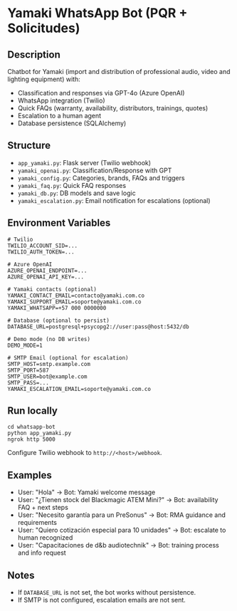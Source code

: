 # Yamaki WhatsApp Bot (PQR + Solicitudes)

## Description
Chatbot for Yamaki (import and distribution of professional audio, video and lighting equipment) with:
- Classification and responses via GPT-4o (Azure OpenAI)
- WhatsApp integration (Twilio)
- Quick FAQs (warranty, availability, distributors, trainings, quotes)
- Escalation to a human agent
- Database persistence (SQLAlchemy)

## Structure
- `app_yamaki.py`: Flask server (Twilio webhook)
- `yamaki_openai.py`: Classification/Response with GPT
- `yamaki_config.py`: Categories, brands, FAQs and triggers
- `yamaki_faq.py`: Quick FAQ responses
- `yamaki_db.py`: DB models and save logic
- `yamaki_escalation.py`: Email notification for escalations (optional)

## Environment Variables
```
# Twilio
TWILIO_ACCOUNT_SID=...
TWILIO_AUTH_TOKEN=...

# Azure OpenAI
AZURE_OPENAI_ENDPOINT=...
AZURE_OPENAI_API_KEY=...

# Yamaki contacts (optional)
YAMAKI_CONTACT_EMAIL=contacto@yamaki.com.co
YAMAKI_SUPPORT_EMAIL=soporte@yamaki.com.co
YAMAKI_WHATSAPP=+57 000 0000000

# Database (optional to persist)
DATABASE_URL=postgresql+psycopg2://user:pass@host:5432/db

# Demo mode (no DB writes)
DEMO_MODE=1

# SMTP Email (optional for escalation)
SMTP_HOST=smtp.example.com
SMTP_PORT=587
SMTP_USER=bot@example.com
SMTP_PASS=...
YAMAKI_ESCALATION_EMAIL=soporte@yamaki.com.co
```

## Run locally
```
cd whatsapp-bot
python app_yamaki.py
ngrok http 5000
```
Configure Twilio webhook to `http://<host>/webhook`.

## Examples
- User: "Hola" → Bot: Yamaki welcome message
- User: "¿Tienen stock del Blackmagic ATEM Mini?" → Bot: availability FAQ + next steps
- User: "Necesito garantía para un PreSonus" → Bot: RMA guidance and requirements
- User: "Quiero cotización especial para 10 unidades" → Bot: escalate to human recognized
- User: "Capacitaciones de d&b audiotechnik" → Bot: training process and info request

## Notes
- If `DATABASE_URL` is not set, the bot works without persistence.
- If SMTP is not configured, escalation emails are not sent.
